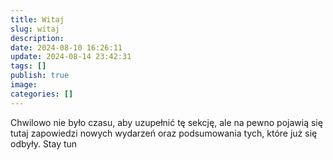 ```yaml
---
title: Witaj
slug: witaj
description: 
date: 2024-08-10 16:26:11
update: 2024-08-14 23:42:31
tags: []
publish: true
image: 
categories: []
---
```


Chwilowo nie było czasu, aby uzupełnić tę sekcję, ale na pewno pojawią się tutaj zapowiedzi nowych wydarzeń oraz podsumowania tych, które już się odbyły. Stay tun
